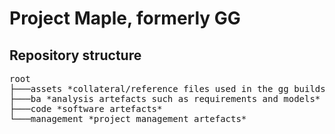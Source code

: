 # Project Maple, formerly GG

## Repository structure

<pre>
root
├───assets *collateral/reference files used in the gg builds*
├───ba *analysis artefacts such as requirements and models*
├───code *software artefacts*
└───management *project management artefacts*
</pre>
